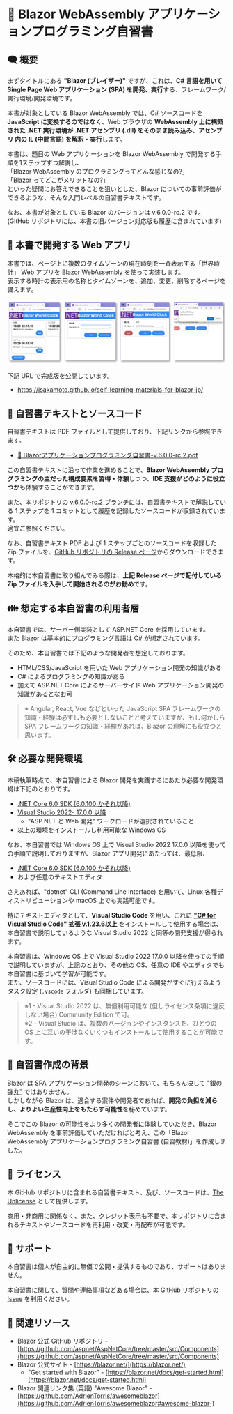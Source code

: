 
📖 Blazor WebAssembly アプリケーションプログラミング自習書
============================================

🗨️ 概要
----------------------------------------

まずタイトルにある **"Blazor (ブレイザー)"** ですが、これは、**C# 言語を用いて Single Page Web アプリケーション (SPA) を開発、実行**する、フレームワーク/実行環境/開発環境です。

本書が対象としている Blazor WebAssembly では、C# ソースコードを **JavaScript に変換するのではなく**、Web ブラウザの **WebAssembly 上に構築された .NET 実行環境が .NET アセンブリ (.dll) をそのまま読み込み、アセンブリ 内の IL (中間言語) を解釈・実行**します。

本書は、題目の Web アプリケーションを Blazor WebAssembly で開発する手順を1ステップずつ解説し、  
「Blazor WebAssembly のプログラミングってどんな感じなの?」  
「Blazor ってどこがメリットなの?」  
といった疑問にお答えできることを狙いとした、Blazor についての事前評価ができるような、そんな入門レベルの自習書テキストです。

なお、本書が対象としている Blazor のバージョンは v.6.0.0-rc.2 です。  
(GitHub リポジトリには、本書の旧バージョン対応版も履歴に含まれています)


🚀 本書で開発する Web アプリ
----------------------------------------

本書では、ページ上に複数のタイムゾーンの現在時刻を一斉表示する「世界時計」 Web アプリを Blazor WebAssembly を使って実装します。  
表示する時計の表示用の名称とタイムゾーンを、追加、変更、削除するページを備えます。

![fig.1](.assets/fig.001.png)

下記 URL で完成版を公開しています。

- https://jsakamoto.github.io/self-learning-materials-for-blazor-jp/


📖 自習書テキストとソースコード
----------------------------------------

自習書テキストは PDF ファイルとして提供しており、下記リンクから参照できます。

- [📒 Blazorアプリケーションプログラミング自習書-v.6.0.0-rc.2.pdf](https://jsakamoto.github.io/self-learning-materials-for-blazor-jp/Blazor%E3%82%A2%E3%83%97%E3%83%AA%E3%82%B1%E3%83%BC%E3%82%B7%E3%83%A7%E3%83%B3%E3%83%97%E3%83%AD%E3%82%B0%E3%83%A9%E3%83%9F%E3%83%B3%E3%82%B0%E8%87%AA%E7%BF%92%E6%9B%B8-v.6.0.0-rc.2.pdf)

この自習書テキストに沿って作業を進めることで、**Blazor WebAssembly プログラミングの主だった構成要素を習得・体験**しつつ、**IDE 支援がどのように役立つか**も体験することができます。

また、本リポジトリの [v.6.0.0-rc.2 ブランチ](https://github.com/jsakamoto/self-learning-materials-for-blazor-jp/commits/v.6.0.0-rc.2)には、自習書テキストで解説している 1 ステップを 1 コミットとして履歴を記録したソースコードが収録されています。  
適宜ご参照ください。

なお、自習書テキスト PDF および 1 ステップごとのソースコードを収録した Zip ファイルを、[GitHub リポジトリの Release ページ](https://github.com/jsakamoto/self-learning-materials-for-blazor-jp/releases)からダウンロードできます。  

本格的に本自習書に取り組んでみる際は、**上記 Release ページで配付している Zip ファイルを入手して開始されるのがお勧め**です。


👪 想定する本自習書の利用者層
----------------------------------------

本自習書では、サーバー側実装として ASP.NET Core を採用しています。  
また Blazor は基本的にプログラミング言語は C# が想定されています。

そのため、本自習書では下記のような開発者を想定しております。

- HTML/CSS/JavaScript を用いた Web アプリケーション開発の知識がある
- C# によるプログラミングの知識がある
- 加えて ASP.NET Core によるサーバーサイド Web アプリケーション開発の知識があるとなお可

> ※ Angular, React, Vue などといった JavaScript SPA フレームワークの知識・経験は必ずしも必要としないことと考えていますが、もし何かしら SPA フレームワークの知識・経験があれば、Blazor の理解にも役立つと思います。


🛠️ 必要な開発環境
----------------------------------------

本稿執筆時点で、本自習書による Blazor 開発を実践するにあたり必要な開発環境は下記のとおりです。

- [.NET Core 6.0 SDK (6.0.100 かそれ以降)](https://dotnet.microsoft.com/download/dotnet-core/6.0)
- [Visual Studio 2022- 17.0.0 以降](https://visualstudio.microsoft.com/vs/)
    - "ASP.NET と Web 開発" ワークロードが選択されていること
- 以上の環境をインストールし利用可能な Windows OS

なお、本自習書では Windows OS 上で Visual Studio 2022 17.0.0 以降を使っての手順で説明しておりますが、Blazor アプリ開発にあたっては、最低限、 

- [.NET Core 6.0 SDK (6.0.100 かそれ以降)](https://dotnet.microsoft.com/download/dotnet-core/5.0)
- および任意のテキストエディタ 

さえあれば、"dotnet" CLI (Command Line Interface) を用いて、Linux 各種ディストリビューションや macOS 上でも実践可能です。

特にテキストエディタとして、**Visual Studio Code** を用い、これに **["C# for Visual Studio Code" 拡張 v.1.23.6以上](https://marketplace.visualstudio.com/items?itemName=ms-vscode.csharp)** をインストールして使用する場合は、本自習書で説明しているような Visual Studio 2022 と同等の開発支援が得られます。

 本自習書は、Windows OS 上で Visual Studio 2022 17.0.0 以降を使っての手順で説明していますが、上記のとおり、その他の OS、任意の IDE やエディタでも本自習書に基づいて学習が可能です。  
 また、ソースコードには、Visual Studio Code による開発がすぐに行えるようタスク設定 (`.vscode` フォルダ) も同梱しています。

> ※1 - Visual Studio 2022 は、無償利用可能な (但しライセンス条項に違反しない場合) Community Edition で可。  
> ※2 - Visual Studio は、複数のバージョンやインスタンスを、ひとつの OS 上に互いの干渉なくいくつもインストールして使用することが可能です。

 🤔 自習書作成の背景
----------------------------------------

Blazor は SPA アプリケーション開発のシーンにおいて、もちろん決して ["銀の弾丸"](https://kotobank.jp/word/%E9%8A%80%E3%81%AE%E5%BC%BE%E4%B8%B8-248402) ではありません。  
しかしながら Blazor は、適合する案件や開発者であれば、**開発の負担を減らし、よりよい生産性向上をもたらす可能性**を秘めています。

そこでこの Blazor の可能性をより多くの開発者に体験していただき、Blazor WebAssembly を事前評価していただければと考え、この「Blazor WebAssembly アプリケーションプログラミング自習書 (自習教材)」を作成しました。


📣 ライセンス
----------------------------------------

本 GitHub リポジトリに含まれる自習書テキスト、及び、ソースコードは、[The Unlicense](LICENSE) として提供します。

商用・非商用に関係なく、また、クレジット表示も不要で、本リポジトリに含まれるテキストやソースコードを再利用・改変・再配布が可能です。


📩 サポート
----------------------------------------

本自習書は個人が自主的に無償で公開・提供するものであり、サポートはありません。

本自習書に関して、質問や連絡事項などある場合は、本 GitHub リポジトリの [Issue](https://github.com/jsakamoto/self-learning-materials-for-blazor-jp/issues) を利用ください。


🔗 関連リソース
----------------------------------------

- Blazor 公式 GitHub リポジトリ - [https://github.com/aspnet/AspNetCore/tree/master/src/Components](https://github.com/aspnet/AspNetCore/tree/master/src/Components)
- Blazor 公式サイト - [https://blazor.net/](https://blazor.net/)
    - "Get started with Blazor" - [https://blazor.net/docs/get-started.html](https://blazor.net/docs/get-started.html)
- Blazor 関連リンク集 (英語) "Awesome Blazor" - [https://github.com/AdrienTorris/awesomeblazor](https://github.com/AdrienTorris/awesomeblazor#awesome-blazor-) 